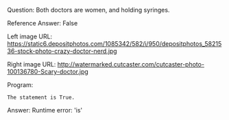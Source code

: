 Question: Both doctors are women, and holding syringes.

Reference Answer: False

Left image URL: https://static6.depositphotos.com/1085342/582/i/950/depositphotos_5821536-stock-photo-crazy-doctor-nerd.jpg

Right image URL: http://watermarked.cutcaster.com/cutcaster-photo-100136780-Scary-doctor.jpg

Program:

```
The statement is True.
```
Answer: Runtime error: 'is'

